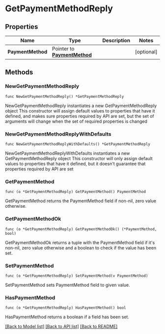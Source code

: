 # GetPaymentMethodReply

## Properties

Name | Type | Description | Notes
------------ | ------------- | ------------- | -------------
**PaymentMethod** | Pointer to [**PaymentMethod**](PaymentMethod.md) |  | [optional] 

## Methods

### NewGetPaymentMethodReply

`func NewGetPaymentMethodReply() *GetPaymentMethodReply`

NewGetPaymentMethodReply instantiates a new GetPaymentMethodReply object
This constructor will assign default values to properties that have it defined,
and makes sure properties required by API are set, but the set of arguments
will change when the set of required properties is changed

### NewGetPaymentMethodReplyWithDefaults

`func NewGetPaymentMethodReplyWithDefaults() *GetPaymentMethodReply`

NewGetPaymentMethodReplyWithDefaults instantiates a new GetPaymentMethodReply object
This constructor will only assign default values to properties that have it defined,
but it doesn't guarantee that properties required by API are set

### GetPaymentMethod

`func (o *GetPaymentMethodReply) GetPaymentMethod() PaymentMethod`

GetPaymentMethod returns the PaymentMethod field if non-nil, zero value otherwise.

### GetPaymentMethodOk

`func (o *GetPaymentMethodReply) GetPaymentMethodOk() (*PaymentMethod, bool)`

GetPaymentMethodOk returns a tuple with the PaymentMethod field if it's non-nil, zero value otherwise
and a boolean to check if the value has been set.

### SetPaymentMethod

`func (o *GetPaymentMethodReply) SetPaymentMethod(v PaymentMethod)`

SetPaymentMethod sets PaymentMethod field to given value.

### HasPaymentMethod

`func (o *GetPaymentMethodReply) HasPaymentMethod() bool`

HasPaymentMethod returns a boolean if a field has been set.


[[Back to Model list]](../README.md#documentation-for-models) [[Back to API list]](../README.md#documentation-for-api-endpoints) [[Back to README]](../README.md)


